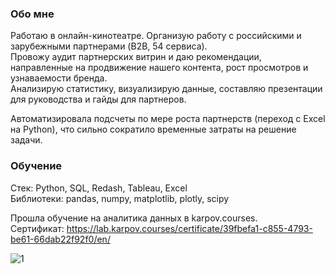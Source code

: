 ### Обо мне
Работаю в онлайн-кинотеатре. Организую работу с российскими и зарубежными партнерами (B2B, 54 сервиса).  
Провожу аудит партнерских витрин и даю рекомендации, направленные на продвижение нашего контента, рост просмотров и узнаваемости бренда.   
Анализирую статистику, визуализирую данные, составляю презентации для руководства и гайды для партнеров.   

Автоматизировала подсчеты по мере роста партнерств (переход с Excel на Python), что сильно сократило временные затраты на решение задачи.  

### Обучение
Стек: Python, SQL, Redash, Tableau, Excel  
Библиотеки: pandas, numpy, matplotlib, plotly, scipy  

Прошла обучение на аналитика данных в karpov.courses.  
Сертификат: [https://lab.karpov.courses/certificate/39fbefa1-c855-4793-be61-66dab22f92f0/en/ ](https://lab.karpov.courses/certificate/39fbefa1-c855-4793-be61-66dab22f92f0/en/) 

![1](https://github.com/sophiazalomanina/sophiazalomanina/assets/134504268/e7d0a3e2-2d55-42f5-8f44-3d63f220c154)
